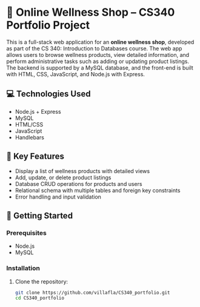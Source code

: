 # 🌿 Online Wellness Shop – CS340 Portfolio Project

This is a full-stack web application for an **online wellness shop**, developed as part of the CS 340: Introduction to Databases course. The web app allows users to browse wellness products, view detailed information, and perform administrative tasks such as adding or updating product listings. The backend is supported by a MySQL database, and the front-end is built with HTML, CSS, JavaScript, and Node.js with Express.

## 💻 Technologies Used

- Node.js + Express
- MySQL
- HTML/CSS
- JavaScript
- Handlebars

## 🧠 Key Features

- Display a list of wellness products with detailed views
- Add, update, or delete product listings
- Database CRUD operations for products and users
- Relational schema with multiple tables and foreign key constraints
- Error handling and input validation

## 🚀 Getting Started

### Prerequisites

- Node.js
- MySQL

### Installation

1. Clone the repository:
   ```bash
   git clone https://github.com/villafla/CS340_portfolio.git
   cd CS340_portfolio
